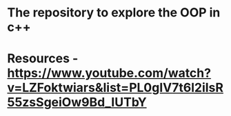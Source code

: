 # The repository to explore the OOP in c++ 
# Resources - https://www.youtube.com/watch?v=LZFoktwiars&list=PL0gIV7t6l2iIsR55zsSgeiOw9Bd_IUTbY
